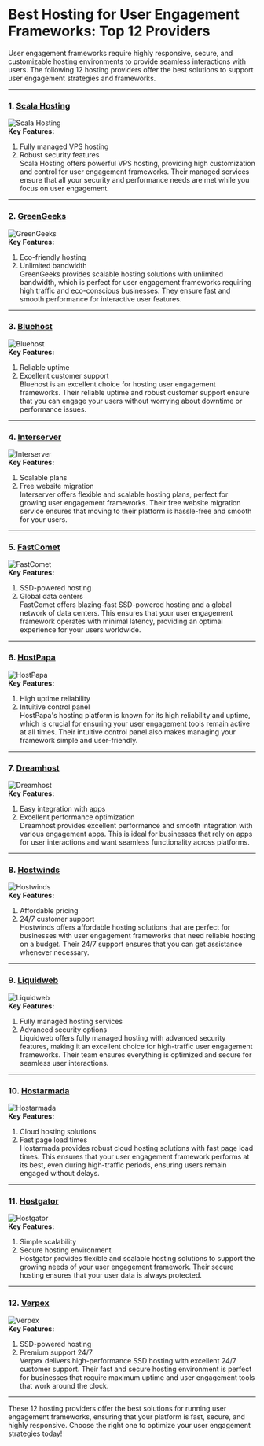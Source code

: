 # Best Hosting for User Engagement Frameworks: Top 12 Providers

User engagement frameworks require highly responsive, secure, and customizable hosting environments to provide seamless interactions with users. The following 12 hosting providers offer the best solutions to support user engagement strategies and frameworks.

---

### 1. [Scala Hosting](https://snipitx.com/scala-jy)  
![Scala Hosting](https://i.imgur.com/uJ5JIK3.png "Scala Web Hosting")  
**Key Features:**
1. Fully managed VPS hosting  
2. Robust security features  
Scala Hosting offers powerful VPS hosting, providing high customization and control for user engagement frameworks. Their managed services ensure that all your security and performance needs are met while you focus on user engagement.

---

### 2. [GreenGeeks](https://snipitx.com/greengeeks-jy)  
![GreenGeeks](https://i.imgur.com/eEwuntu.jpg "GreenGeeks Hosting")  
**Key Features:**
1. Eco-friendly hosting  
2. Unlimited bandwidth  
GreenGeeks provides scalable hosting solutions with unlimited bandwidth, which is perfect for user engagement frameworks requiring high traffic and eco-conscious businesses. They ensure fast and smooth performance for interactive user features.

---

### 3. [Bluehost](https://snipitx.com/bluehost-jy)  
![Bluehost](https://i.imgur.com/PasFF9E.jpeg "Bluehost Hosting")  
**Key Features:**
1. Reliable uptime  
2. Excellent customer support  
Bluehost is an excellent choice for hosting user engagement frameworks. Their reliable uptime and robust customer support ensure that you can engage your users without worrying about downtime or performance issues.

---

### 4. [Interserver](https://snipitx.com/interserver-jy)  
![Interserver](https://i.imgur.com/OM5dOEW.jpeg "Interserver Hosting")  
**Key Features:**
1. Scalable plans  
2. Free website migration  
Interserver offers flexible and scalable hosting plans, perfect for growing user engagement frameworks. Their free website migration service ensures that moving to their platform is hassle-free and smooth for your users.

---

### 5. [FastComet](https://snipitx.com/fastcomet-jy)  
![FastComet](https://i.imgur.com/7qgXuWp.png "FastComet Hosting")  
**Key Features:**
1. SSD-powered hosting  
2. Global data centers  
FastComet offers blazing-fast SSD-powered hosting and a global network of data centers. This ensures that your user engagement framework operates with minimal latency, providing an optimal experience for your users worldwide.

---

### 6. [HostPapa](https://snipitx.com/hostpapa-jy)  
![HostPapa](https://i.imgur.com/ouDTkvl.jpeg "HostPapa Hosting")  
**Key Features:**
1. High uptime reliability  
2. Intuitive control panel  
HostPapa's hosting platform is known for its high reliability and uptime, which is crucial for ensuring your user engagement tools remain active at all times. Their intuitive control panel also makes managing your framework simple and user-friendly.

---

### 7. [Dreamhost](https://snipitx.com/dreamhost-jy)  
![Dreamhost](https://i.imgur.com/rXIg8ip.jpeg "Dreamhost Hosting")  
**Key Features:**
1. Easy integration with apps  
2. Excellent performance optimization  
Dreamhost provides excellent performance and smooth integration with various engagement apps. This is ideal for businesses that rely on apps for user interactions and want seamless functionality across platforms.

---

### 8. [Hostwinds](https://snipitx.com/hostwinds-jy)  
![Hostwinds](https://i.imgur.com/53aSNXx.jpeg "Hostwinds Hosting")  
**Key Features:**
1. Affordable pricing  
2. 24/7 customer support  
Hostwinds offers affordable hosting solutions that are perfect for businesses with user engagement frameworks that need reliable hosting on a budget. Their 24/7 support ensures that you can get assistance whenever necessary.

---

### 9. [Liquidweb](https://snipitx.com/liquidweb-jy)  
![Liquidweb](https://i.imgur.com/4IvT9SC.jpeg "Liquidweb Hosting")  
**Key Features:**
1. Fully managed hosting services  
2. Advanced security options  
Liquidweb offers fully managed hosting with advanced security features, making it an excellent choice for high-traffic user engagement frameworks. Their team ensures everything is optimized and secure for seamless user interactions.

---

### 10. [Hostarmada](https://snipitx.com/hostarmada-jy)  
![Hostarmada](https://i.imgur.com/KFbdf3o.jpeg "Hostarmada Hosting")  
**Key Features:**
1. Cloud hosting solutions  
2. Fast page load times  
Hostarmada provides robust cloud hosting solutions with fast page load times. This ensures that your user engagement framework performs at its best, even during high-traffic periods, ensuring users remain engaged without delays.

---

### 11. [Hostgator](https://snipitx.com/hostgator-jy)  
![Hostgator](https://i.imgur.com/BcVkH57.jpeg "Hostgator Hosting")  
**Key Features:**
1. Simple scalability  
2. Secure hosting environment  
Hostgator provides flexible and scalable hosting solutions to support the growing needs of your user engagement framework. Their secure hosting ensures that your user data is always protected.

---

### 12. [Verpex](https://snipitx.com/verpex-jy)  
![Verpex](https://i.imgur.com/6x5LhiS.jpeg "Verpex Hosting")  
**Key Features:**
1. SSD-powered hosting  
2. Premium support 24/7  
Verpex delivers high-performance SSD hosting with excellent 24/7 customer support. Their fast and secure hosting environment is perfect for businesses that require maximum uptime and user engagement tools that work around the clock.

---

These 12 hosting providers offer the best solutions for running user engagement frameworks, ensuring that your platform is fast, secure, and highly responsive. Choose the right one to optimize your user engagement strategies today!
